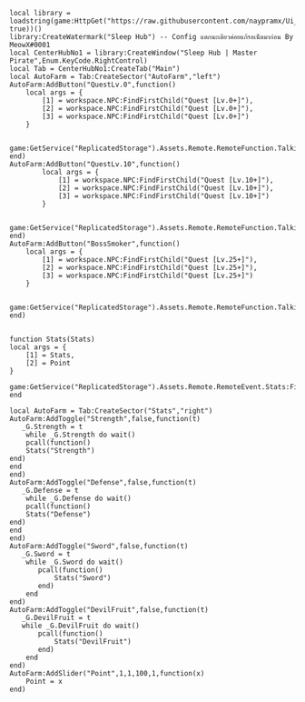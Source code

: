     local library = loadstring(game:HttpGet("https://raw.githubusercontent.com/naypramx/Ui__Project/Script/XeNonUi", true))()
    library:CreateWatermark("Sleep Hub") -- Config แตกนะเดียวค่อยแก้รอเน็ตมาก่อน By MeowX#0001
    local CenterHubNo1 = library:CreateWindow("Sleep Hub | Master Pirate",Enum.KeyCode.RightControl)
    local Tab = CenterHubNo1:CreateTab("Main")
    local AutoFarm = Tab:CreateSector("AutoFarm","left")
    AutoFarm:AddButton("QuestLv.0",function()
        local args = {
            [1] = workspace.NPC:FindFirstChild("Quest [Lv.0+]"),
            [2] = workspace.NPC:FindFirstChild("Quest [Lv.0+]"),
            [3] = workspace.NPC:FindFirstChild("Quest [Lv.0+]")
        }
        
        game:GetService("ReplicatedStorage").Assets.Remote.RemoteFunction.Talking:InvokeServer(unpack(args))
    end)
    AutoFarm:AddButton("QuestLv.10",function()
            local args = {
                [1] = workspace.NPC:FindFirstChild("Quest [Lv.10+]"),
                [2] = workspace.NPC:FindFirstChild("Quest [Lv.10+]"),
                [3] = workspace.NPC:FindFirstChild("Quest [Lv.10+]")
            }
            
            game:GetService("ReplicatedStorage").Assets.Remote.RemoteFunction.Talking:InvokeServer(unpack(args))
    end)
    AutoFarm:AddButton("BossSmoker",function()
        local args = {
            [1] = workspace.NPC:FindFirstChild("Quest [Lv.25+]"),
            [2] = workspace.NPC:FindFirstChild("Quest [Lv.25+]"),
            [3] = workspace.NPC:FindFirstChild("Quest [Lv.25+]")
        }
        
        game:GetService("ReplicatedStorage").Assets.Remote.RemoteFunction.Talking:InvokeServer(unpack(args))
    end)
    
    
    function Stats(Stats)
    local args = {
        [1] = Stats,
        [2] = Point
    }
    
    game:GetService("ReplicatedStorage").Assets.Remote.RemoteEvent.Stats:FireServer(unpack(args))
    end
    
    local AutoFarm = Tab:CreateSector("Stats","right")
    AutoFarm:AddToggle("Strength",false,function(t)
       _G.Strength = t
        while _G.Strength do wait()
        pcall(function()
        Stats("Strength")
    end)
    end
    end)
    AutoFarm:AddToggle("Defense",false,function(t)
       _G.Defense = t
        while _G.Defense do wait()
        pcall(function()
        Stats("Defense")
    end)
    end
    end)
    AutoFarm:AddToggle("Sword",false,function(t)
       _G.Sword = t
        while _G.Sword do wait()
           pcall(function()
               Stats("Sword")
           end)
        end
    end)
    AutoFarm:AddToggle("DevilFruit",false,function(t)
       _G.DevilFruit = t
       while _G.DevilFruit do wait()
           pcall(function()
               Stats("DevilFruit")
           end)
        end
    end)
    AutoFarm:AddSlider("Point",1,1,100,1,function(x)
        Point = x
    end)
    

